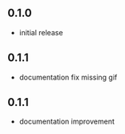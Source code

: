 ## 0.1.0
- initial release

## 0.1.1
- documentation fix missing gif

## 0.1.1
- documentation improvement